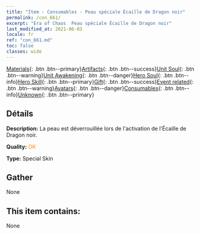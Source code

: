 ```yaml
---
title: "Item - Consumables - Peau spéciale Écaille de Dragon noir"
permalink: /con_661/
excerpt: "Era of Chaos  Peau spéciale Écaille de Dragon noir"
last_modified_at: 2021-06-03
locale: fr
ref: "con_661.md"
toc: false
classes: wide
---
```

 [Materials](/ItemsFR/){: .btn .btn--primary}[Artifacts](/ItemsFR/Artifacts/){: .btn .btn--success}[Unit Soul](/ItemsFR/UnitSoul/){: .btn .btn--warning}[Unit Awakening](/ItemsFR/UnitAwakening/){: .btn .btn--danger}[Hero Soul](/ItemsFR/HeroSoul/){: .btn .btn--info}[Hero Skill](/ItemsFR/HeroSkill/){: .btn .btn--primary}[Gift](/ItemsFR/Gift/){: .btn .btn--success}[Event related](/ItemsFR/Events/){: .btn .btn--warning}[Avatars](/ItemsFR/Avatars/){: .btn .btn--danger}[Consumables](/ItemsFR/Consumables/){: .btn .btn--info}[Unknown](/ItemsFR/Unknown/){: .btn .btn--primary}

## Détails
 **Description:** La peau est déverrouillée lors de l'activation de l'Écaille de Dragon noir.

 **Quality:** <span style="color: #FF8C00">OK</span>

 **Type:** Special Skin

## Gather

  None

## This item contains:

  None

